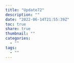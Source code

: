 ```yaml
---
title: "Update72"
description: ""
date: "2022-06-14T21:55:39Z"
toc: true
share: true
thumbnail: ""
categories:
  - ""
tags:
  - ""
---
```




